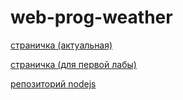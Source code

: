 # web-prog-weather
[страничка (актуальная)](https://sheensekai.github.io/web-prog-weather/page.html)

[страничка (для первой лабы)](https://sheensekai.github.io/web-prog-weather/lab1/lab1_page.html)

[репозиторий nodejs](https://github.com/sheensekai/web-prog-weather-server)
